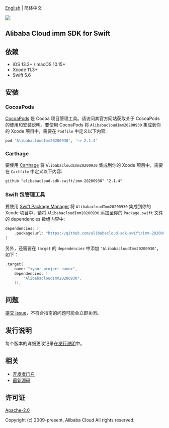[English](README.md) | 简体中文

![](https://aliyunsdk-pages.alicdn.com/icons/AlibabaCloud.svg)

## Alibaba Cloud imm SDK for Swift

## 依赖

- iOS 13.3+ / macOS 10.15+
- Xcode 11.3+
- Swift 5.6

## 安装

### CocoaPods

[CocoaPods](https://cocoapods.org) 是 Cocoa 项目管理工具。请访问其官方网站获取关于 CocoaPods 的使用和安装说明。要使用 CocoaPods 将 `AlibabacloudImm20200930` 集成到你的 Xcode 项目中，需要在 `Podfile` 中定义以下内容:

```ruby
pod 'AlibabacloudImm20200930', '~> 2.1.4'
```

### Carthage

要使用 [Carthage](https://github.com/Carthage/Carthage) 将 `AlibabacloudImm20200930` 集成到你的 Xcode 项目中，需要在 `Cartfile` 中定义以下内容:

```ogdl
github "alibabacloud-sdk-swift/imm-20200930" "2.1.4"
```

### Swift 包管理工具

要使用 [Swift Package Manager](https://swift.org/package-manager/) 将 `AlibabacloudImm20200930` 集成到你的 Xcode 项目中，请将 `AlibabacloudImm20200930` 添加至你的 `Package.swift` 文件的 dependencies 数组内容中:

```swift
dependencies: [
    .package(url: "https://github.com/alibabacloud-sdk-swift/imm-20200930.git", from: "2.1.4")
]
```

另外，还需要在 `target` 的 `dependencies` 中添加 `"AlibabacloudImm20200930"`，如下：

```swift
.target(
    name: "<your-project-name>",
    dependencies: [
        "AlibabacloudImm20200930",
    ]),
```

## 问题

[提交 Issue](https://github.com/alibabacloud-sdk-swift/imm-20200930/issues/new)，不符合指南的问题可能会立即关闭。

## 发行说明

每个版本的详细更改记录在[发行说明](./ChangeLog.txt)中。

## 相关

* [开发者门户](https://next.api.aliyun.com/home)
* [最新源码](https://github.com/alibabacloud-sdk-swift/imm-20200930)

## 许可证

[Apache-2.0](http://www.apache.org/licenses/LICENSE-2.0)

Copyright (c) 2009-present, Alibaba Cloud All rights reserved.
